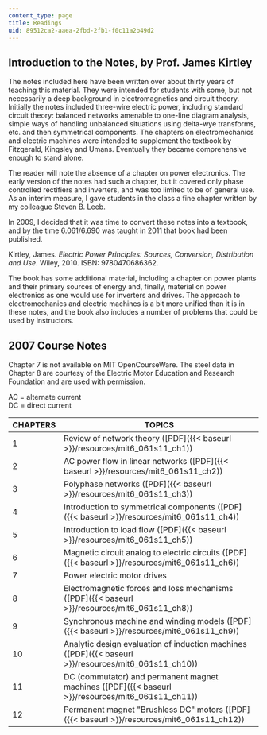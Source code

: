 ```yaml
---
content_type: page
title: Readings
uid: 89512ca2-aaea-2fbd-2fb1-f0c11a2b49d2
---
```


Introduction to the Notes, by Prof. James Kirtley
-------------------------------------------------

The notes included here have been written over about thirty years of teaching this material. They were intended for students with some, but not necessarily a deep background in electromagnetics and circuit theory. Initially the notes included three-wire electric power, including standard circuit theory: balanced networks amenable to one-line diagram analysis, simple ways of handling unbalanced situations using delta-wye transforms, etc. and then symmetrical components. The chapters on electromechanics and electric machines were intended to supplement the textbook by Fitzgerald, Kingsley and Umans. Eventually they became comprehensive enough to stand alone.

The reader will note the absence of a chapter on power electronics. The early version of the notes had such a chapter, but it covered only phase controlled rectifiers and inverters, and was too limited to be of general use. As an interim measure, I gave students in the class a fine chapter written by my colleague Steven B. Leeb.

In 2009, I decided that it was time to convert these notes into a textbook, and by the time 6.061/6.690 was taught in 2011 that book had been published.

Kirtley, James. _Electric Power Principles: Sources, Conversion, Distribution and Use_. Wiley, 2010. ISBN: 9780470686362.

The book has some additional material, including a chapter on power plants and their primary sources of energy and, finally, material on power electronics as one would use for inverters and drives. The approach to electromechanics and electric machines is a bit more unified than it is in these notes, and the book also includes a number of problems that could be used by instructors.

2007 Course Notes
-----------------

Chapter 7 is not available on MIT OpenCourseWare. The steel data in Chapter 8 are courtesy of the Electric Motor Education and Research Foundation and are used with permission.

AC = alternate current  
DC = direct current

| CHAPTERS | TOPICS |
| --- | --- |
| 1 | Review of network theory ([PDF]({{< baseurl >}}/resources/mit6_061s11_ch1)) |
| 2 | AC power flow in linear networks ([PDF]({{< baseurl >}}/resources/mit6_061s11_ch2)) |
| 3 | Polyphase networks ([PDF]({{< baseurl >}}/resources/mit6_061s11_ch3)) |
| 4 | Introduction to symmetrical components ([PDF]({{< baseurl >}}/resources/mit6_061s11_ch4)) |
| 5 | Introduction to load flow ([PDF]({{< baseurl >}}/resources/mit6_061s11_ch5)) |
| 6 | Magnetic circuit analog to electric circuits ([PDF]({{< baseurl >}}/resources/mit6_061s11_ch6)) |
| 7 | Power electric motor drives |
| 8 | Electromagnetic forces and loss mechanisms ([PDF]({{< baseurl >}}/resources/mit6_061s11_ch8)) |
| 9 | Synchronous machine and winding models ([PDF]({{< baseurl >}}/resources/mit6_061s11_ch9)) |
| 10 | Analytic design evaluation of induction machines ([PDF]({{< baseurl >}}/resources/mit6_061s11_ch10)) |
| 11 | DC (commutator) and permanent magnet machines ([PDF]({{< baseurl >}}/resources/mit6_061s11_ch11)) |
| 12 | Permanent magnet "Brushless DC" motors ([PDF]({{< baseurl >}}/resources/mit6_061s11_ch12))
